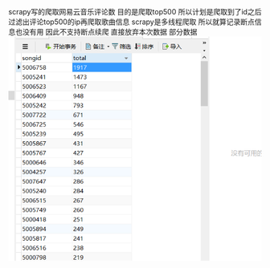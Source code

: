 scrapy写的爬取网易云音乐评论数 目的是爬取top500 所以计划是爬取到了id之后 过滤出评论top500的ip再爬取歌曲信息
scrapy是多线程爬取 所以就算记录断点信息也没有用 因此不支持断点续爬 直接放弃本次数据
部分数据
![image](https://github.com/ChengbinTong/small_spider/blob/master/163Music/TIM20170726101219.png)

